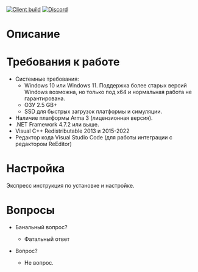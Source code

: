 [![Client build](https://img.shields.io/github/actions/workflow/status/Relicta-Team/ReSDK_A3.vr/validate.yml?branch=main&style=flat-square)](https://github.com/Relicta-Team/ReSDK_A3.vr/actions)
[![Discord](https://img.shields.io/discord/332607112503099402?style=flat-square)](https://discord.relicta.ru)

# Описание

# Требования к работе
- Системные требования:
  - Windows 10 или Windows 11. Поддержка более старых версий Windows возможна, но только под x64 и нормальная работа не гарантирована.
  - ОЗУ 2.5 GB+
  - SSD для быстрых загрузок платформы и симуляции.
- Наличие платформы Arma 3 (лицензионная версия).
- .NET Framework 4.7.2 или выше.
- Visual C++ Redistributable 2013 и 2015-2022
- Редактор кода Visual Studio Code (для работы интеграции с редактором ReEditor)


# Настройка

Экспресс инструкция по установке и настройке.

# Вопросы

- Банальный вопрос?
  - Фатальный ответ

- Вопрос?
  - Не вопрос.
